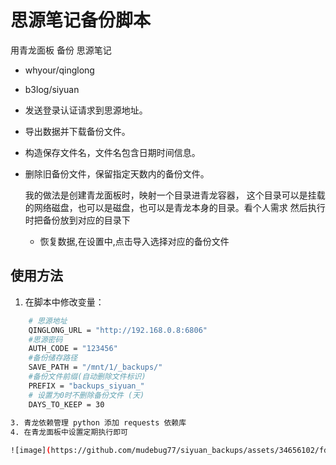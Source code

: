 # 思源笔记备份脚本

用青龙面板 备份 思源笔记
- whyour/qinglong
- b3log/siyuan

- 发送登录认证请求到思源地址。
- 导出数据并下载备份文件。
- 构造保存文件名，文件名包含日期时间信息。
- 删除旧备份文件，保留指定天数内的备份文件。

  我的做法是创建青龙面板时，映射一个目录进青龙容器，
  这个目录可以是挂载的网络磁盘，也可以是磁盘，也可以是青龙本身的目录。看个人需求
  然后执行时把备份放到对应的目录下

  - 恢复数据,在设置中,点击导入选择对应的备份文件

## 使用方法

1. 在脚本中修改变量：
```bash
    # 思源地址
    QINGLONG_URL = "http://192.168.0.8:6806"
    #思源密码
    AUTH_CODE = "123456"
    #备份储存路径
    SAVE_PATH = "/mnt/1/_backups/"
    #备份文件前缀(自动删除文件标识)
    PREFIX = "backups_siyuan_"
    # 设置为0时不删除备份文件 (天)
    DAYS_TO_KEEP = 30
   
3. 青龙依赖管理 python 添加 requests 依赖库
4. 在青龙面板中设置定期执行即可

![image](https://github.com/mudebug77/siyuan_backups/assets/34656102/fd7a6def-51f1-47a3-bf8f-471e1958a816)

